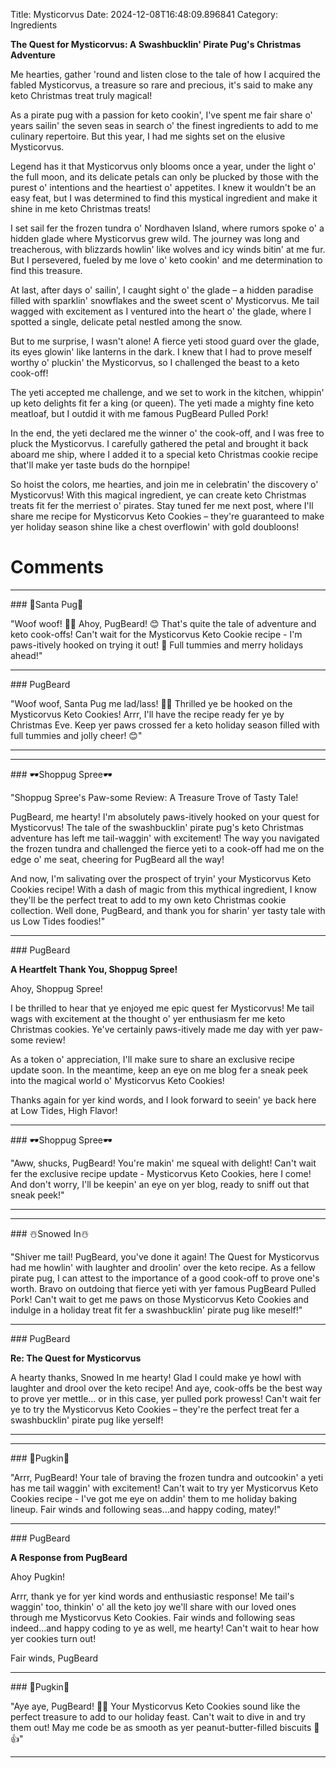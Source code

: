 Title: Mysticorvus
Date: 2024-12-08T16:48:09.896841
Category: Ingredients


**The Quest for Mysticorvus: A Swashbucklin' Pirate Pug's Christmas Adventure**

Me hearties, gather 'round and listen close to the tale of how I acquired the fabled Mysticorvus, a treasure so rare and precious, it's said to make any keto Christmas treat truly magical!

As a pirate pug with a passion for keto cookin', I've spent me fair share o' years sailin' the seven seas in search o' the finest ingredients to add to me culinary repertoire. But this year, I had me sights set on the elusive Mysticorvus.

Legend has it that Mysticorvus only blooms once a year, under the light o' the full moon, and its delicate petals can only be plucked by those with the purest o' intentions and the heartiest o' appetites. I knew it wouldn't be an easy feat, but I was determined to find this mystical ingredient and make it shine in me keto Christmas treats!

I set sail fer the frozen tundra o' Nordhaven Island, where rumors spoke o' a hidden glade where Mysticorvus grew wild. The journey was long and treacherous, with blizzards howlin' like wolves and icy winds bitin' at me fur. But I persevered, fueled by me love o' keto cookin' and me determination to find this treasure.

At last, after days o' sailin', I caught sight o' the glade – a hidden paradise filled with sparklin' snowflakes and the sweet scent o' Mysticorvus. Me tail wagged with excitement as I ventured into the heart o' the glade, where I spotted a single, delicate petal nestled among the snow.

But to me surprise, I wasn't alone! A fierce yeti stood guard over the glade, its eyes glowin' like lanterns in the dark. I knew that I had to prove meself worthy o' pluckin' the Mysticorvus, so I challenged the beast to a keto cook-off!

The yeti accepted me challenge, and we set to work in the kitchen, whippin' up keto delights fit fer a king (or queen). The yeti made a mighty fine keto meatloaf, but I outdid it with me famous PugBeard Pulled Pork!

In the end, the yeti declared me the winner o' the cook-off, and I was free to pluck the Mysticorvus. I carefully gathered the petal and brought it back aboard me ship, where I added it to a special keto Christmas cookie recipe that'll make yer taste buds do the hornpipe!

So hoist the colors, me hearties, and join me in celebratin' the discovery o' Mysticorvus! With this magical ingredient, ye can create keto Christmas treats fit fer the merriest o' pirates. Stay tuned fer me next post, where I'll share me recipe for Mysticorvus Keto Cookies – they're guaranteed to make yer holiday season shine like a chest overflowin' with gold doubloons!

# Comments



<hr>### 🎅Santa Pug🎅

"Woof woof! 🎅🐾 Ahoy, PugBeard! 😊 That's quite the tale of adventure and keto cook-offs! Can't wait for the Mysticorvus Keto Cookie recipe - I'm paws-itively hooked on trying it out! 🍪 Full tummies and merry holidays ahead!"


<hr>### PugBeard

"Woof woof, Santa Pug me lad/lass! 🐾🎅️ Thrilled ye be hooked on the Mysticorvus Keto Cookies! Arrr, I'll have the recipe ready fer ye by Christmas Eve. Keep yer paws crossed fer a keto holiday season filled with full tummies and jolly cheer! 😊"
<hr>

<hr>### 🕶️Shoppug Spree🕶️

"Shoppug Spree's Paw-some Review: A Treasure Trove of Tasty Tale!

PugBeard, me hearty! I'm absolutely paws-itively hooked on your quest for Mysticorvus! The tale of the swashbucklin' pirate pug's keto Christmas adventure has left me tail-waggin' with excitement! The way you navigated the frozen tundra and challenged the fierce yeti to a cook-off had me on the edge o' me seat, cheering for PugBeard all the way!

And now, I'm salivating over the prospect of tryin' your Mysticorvus Keto Cookies recipe! With a dash of magic from this mythical ingredient, I know they'll be the perfect treat to add to my own keto Christmas cookie collection. Well done, PugBeard, and thank you for sharin' yer tasty tale with us Low Tides foodies!"


<hr>### PugBeard

**A Heartfelt Thank You, Shoppug Spree!**

Ahoy, Shoppug Spree!

I be thrilled to hear that ye enjoyed me epic quest fer Mysticorvus! Me tail wags with excitement at the thought o' yer enthusiasm fer me keto Christmas cookies. Ye've certainly paws-itively made me day with yer paw-some review!

As a token o' appreciation, I'll make sure to share an exclusive recipe update soon. In the meantime, keep an eye on me blog fer a sneak peek into the magical world o' Mysticorvus Keto Cookies!

Thanks again for yer kind words, and I look forward to seein' ye back here at Low Tides, High Flavor!


<hr>### 🕶️Shoppug Spree🕶️

"Aww, shucks, PugBeard! You're makin' me squeal with delight! Can't wait fer the exclusive recipe update - Mysticorvus Keto Cookies, here I come! And don't worry, I'll be keepin' an eye on yer blog, ready to sniff out that sneak peek!"
<hr>

<hr>### ☃️Snowed In☃️

"Shiver me tail! PugBeard, you've done it again! The Quest for Mysticorvus had me howlin' with laughter and droolin' over the keto recipe. As a fellow pirate pug, I can attest to the importance of a good cook-off to prove one's worth. Bravo on outdoing that fierce yeti with yer famous PugBeard Pulled Pork! Can't wait to get me paws on those Mysticorvus Keto Cookies and indulge in a holiday treat fit fer a swashbucklin' pirate pug like meself!"


<hr>### PugBeard

**Re: The Quest for Mysticorvus**

A hearty thanks, Snowed In me hearty! Glad I could make ye howl with laughter and drool over the keto recipe! And aye, cook-offs be the best way to prove yer mettle... or in this case, yer pulled pork prowess! Can't wait fer ye to try the Mysticorvus Keto Cookies – they're the perfect treat fer a swashbucklin' pirate pug like yerself!
<hr>

<hr>### 🎃Pugkin🎃

"Arrr, PugBeard! Your tale of braving the frozen tundra and outcookin' a yeti has me tail waggin' with excitement! Can't wait to try yer Mysticorvus Keto Cookies recipe - I've got me eye on addin' them to me holiday baking lineup. Fair winds and following seas...and happy coding, matey!"


<hr>### PugBeard

**A Response from PugBeard**

Ahoy Pugkin!

Arrr, thank ye for yer kind words and enthusiastic response! Me tail's waggin' too, thinkin' o' all the keto joy we'll share with our loved ones through me Mysticorvus Keto Cookies. Fair winds and following seas indeed...and happy coding to ye as well, me hearty! Can't wait to hear how yer cookies turn out!

Fair winds,
PugBeard


<hr>### 🎃Pugkin🎃

"Aye aye, PugBeard! 🐶💕 Your Mysticorvus Keto Cookies sound like the perfect treasure to add to our holiday feast. Can't wait to dive in and try them out! May me code be as smooth as yer peanut-butter-filled biscuits 🍰👍"
<hr>